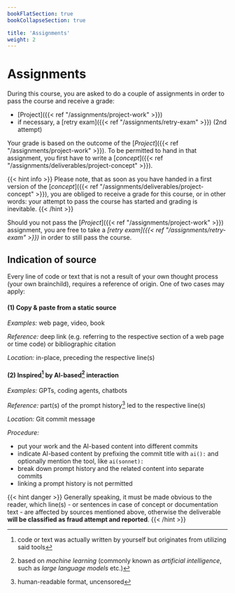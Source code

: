 ```yaml
---
bookFlatSection: true
bookCollapseSection: true

title: 'Assignments'
weight: 2
---
```



Assignments
===========


During this course, you are asked to do a couple of assignments in order to pass the course and receive a grade:

* [Project]({{< ref "/assignments/project-work" >}})
* if necessary, a [retry exam]({{< ref "/assignments/retry-exam" >}}) (2nd attempt)

Your grade is based on the outcome of the [*Project*]({{< ref "/assignments/project-work" >}}). To be permitted to hand
in that assignment, you first have to write a [*concept*]({{< ref "/assignments/deliverables/project-concept" >}}).

{{< hint info >}}
Please note, that as soon as you have handed in a first version of the [*concept*]({{< ref "/assignments/deliverables/project-concept" >}}),
you are obliged to receive a grade for this course, or in other words: your attempt to pass the course has started
and grading is inevitable.
{{< /hint >}}

Should you not pass the [*Project*]({{< ref "/assignments/project-work" >}}) assignment, you are free to take a
*[retry exam]({{< ref "/assignments/retry-exam" >}})* in order to still pass the course.


## Indication of source

Every line of code or text that is not a result of your own thought process (your own brainchild), requires a reference
of origin. One of two cases may apply:

#### (1) Copy & paste from a static source

*Examples:* web page, video, book

*Reference:* deep link (e.g. referring to the respective section of a web page or time code) or bibliographic citation

*Location:* in-place, preceding the respective line(s) 


#### (2) Inspired[^1] by AI-based[^2] interaction

*Examples:* GPTs, coding agents, chatbots

*Reference:* part(s) of the prompt history[^3] led to the respective line(s) 

*Location:* Git commit message

*Procedure:*
* put your work and the AI-based content into different commits
* indicate AI-based content by prefixing the commit title with `ai():` and optionally mention the tool, like `ai(sonnet):`
* break down prompt history and the related content into separate commits
* linking a prompt history is not permitted 

[^1]: code or text was actually written by yourself but originates from utilizing said tools
[^2]: based on *machine learning* (commonly known as *artificial intelligence*, such as *large language models* etc.)
[^3]: human-readable format, uncensored

{{< hint danger >}}
Generally speaking, it must be made obvious to the reader, which line(s) - or sentences in case of concept or
documentation text - are affected by sources mentioned above, otherwise the deliverable __will be classified as
fraud attempt and reported__.
{{< /hint >}}
